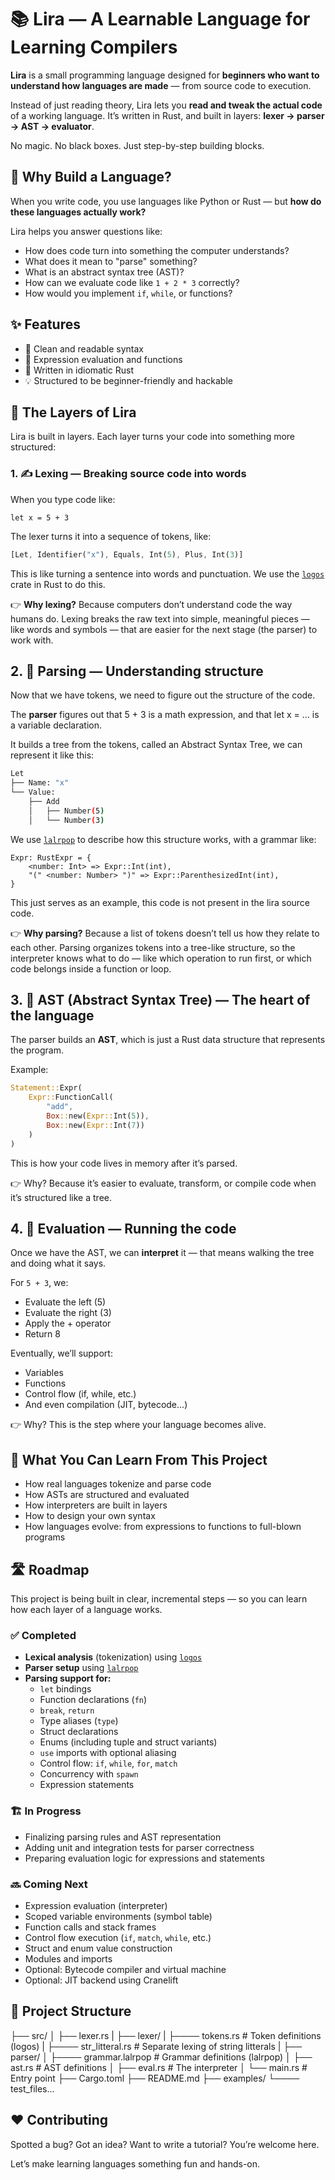 # 📚 Lira — A Learnable Language for Learning Compilers

**Lira** is a small programming language designed for **beginners who want to understand how languages are made** — from source code to execution.

Instead of just reading theory, Lira lets you **read and tweak the actual code** of a working language. It’s written in Rust, and built in layers: **lexer → parser → AST → evaluator**.

No magic. No black boxes. Just step-by-step building blocks.

## 🧠 Why Build a Language?

When you write code, you use languages like Python or Rust — but **how do these languages actually work?**

Lira helps you answer questions like:

- How does code turn into something the computer understands?
- What does it mean to "parse" something?
- What is an abstract syntax tree (AST)?
- How can we evaluate code like `1 + 2 * 3` correctly?
- How would you implement `if`, `while`, or functions?

## ✨ Features

- 🧾 Clean and readable syntax
- 🧪 Expression evaluation and functions
- 🧱 Written in idiomatic Rust
- 💡 Structured to be beginner-friendly and hackable

## 🧱 The Layers of Lira

Lira is built in layers. Each layer turns your code into something more structured:

### 1. ✍️ **Lexing** — Breaking source code into words

When you type code like:

```lira
let x = 5 + 3
```

The lexer turns it into a sequence of tokens, like:

```rust
[Let, Identifier("x"), Equals, Int(5), Plus, Int(3)]
```

This is like turning a sentence into words and punctuation. We use the [`logos`](https://github.com/maciejhirsz/logos) crate in Rust to do this.

👉 **Why lexing?** Because computers don’t understand code the way humans do. Lexing breaks the raw text into simple, meaningful pieces — like words and symbols — that are easier for the next stage (the parser) to work with.

## 2. 🧾 Parsing — Understanding structure

Now that we have tokens, we need to figure out the structure of the code.

The **parser** figures out that 5 + 3 is a math expression, and that let x = ... is a variable declaration.

It builds a tree from the tokens, called an Abstract Syntax Tree, we can represent it like this:

```bash
Let
├── Name: "x"
└── Value:
    ├── Add
    │   ├── Number(5)
    │   └── Number(3)
```

We use [`lalrpop`](https://github.com/lalrpop/lalrpop) to describe how this structure works, with a grammar like:

```lalrpop
Expr: RustExpr = {
    <number: Int> => Expr::Int(int),
    "(" <number: Number> ")" => Expr::ParenthesizedInt(int),
}
```

This just serves as an example, this code is not present in the lira source code.

👉 **Why parsing?** Because a list of tokens doesn’t tell us how they relate to each other. Parsing organizes tokens into a tree-like structure, so the interpreter knows what to do — like which operation to run first, or which code belongs inside a function or loop.

## 3. 🌳 AST (Abstract Syntax Tree) — The heart of the language

The parser builds an **AST**, which is just a Rust data structure that represents the program.

Example:

```rust
Statement::Expr(
    Expr::FunctionCall(
        "add",
        Box::new(Expr::Int(5)),
        Box::new(Expr::Int(7))
    )
)
```

This is how your code lives in memory after it’s parsed.

👉 Why? Because it’s easier to evaluate, transform, or compile code when it’s structured like a tree.

## 4. 🧮 Evaluation — Running the code

Once we have the AST, we can **interpret** it — that means walking the tree and doing what it says.

For `5 + 3`, we:

- Evaluate the left (5)
- Evaluate the right (3)
- Apply the + operator
- Return 8

Eventually, we’ll support:

- Variables
- Functions
- Control flow (if, while, etc.)
- And even compilation (JIT, bytecode…)

👉 Why? This is the step where your language becomes alive.

## 📌 What You Can Learn From This Project

- How real languages tokenize and parse code
- How ASTs are structured and evaluated
- How interpreters are built in layers
- How to design your own syntax
- How languages evolve: from expressions to functions to full-blown programs

## 🛣️ Roadmap

This project is being built in clear, incremental steps — so you can learn how each layer of a language works.

### ✅ Completed

- **Lexical analysis** (tokenization) using [`logos`](https://github.com/maciejhirsz/logos)
- **Parser setup** using [`lalrpop`](https://github.com/lalrpop/lalrpop)
- **Parsing support for:**
  - `let` bindings
  - Function declarations (`fn`)
  - `break`, `return`
  - Type aliases (`type`)
  - Struct declarations
  - Enums (including tuple and struct variants)
  - `use` imports with optional aliasing
  - Control flow: `if`, `while`, `for`, `match`
  - Concurrency with `spawn`
  - Expression statements

### 🏗️ In Progress

- Finalizing parsing rules and AST representation
- Adding unit and integration tests for parser correctness
- Preparing evaluation logic for expressions and statements

### 🔜 Coming Next

- Expression evaluation (interpreter)
- Scoped variable environments (symbol table)
- Function calls and stack frames
- Control flow execution (`if`, `match`, `while`, etc.)
- Struct and enum value construction
- Modules and imports
- Optional: Bytecode compiler and virtual machine
- Optional: JIT backend using Cranelift

## 🧰 Project Structure

├── src/
│ ├── lexer.rs
| ├── lexer/
| ├──── tokens.rs # Token definitions (logos)
| ├──── str_litteral.rs # Separate lexing of string litterals
| ├── parser/
│ ├──── grammar.lalrpop # Grammar definitions (lalrpop)
│ ├── ast.rs # AST definitions
│ ├── eval.rs # The interpreter
│ └── main.rs # Entry point
├── Cargo.toml
├── README.md
├── examples/
└──── test_files...

## ❤️ Contributing

Spotted a bug? Got an idea? Want to write a tutorial? You’re welcome here.

Let’s make learning languages something fun and hands-on.
